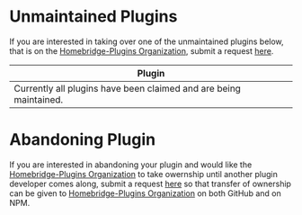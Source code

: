 # Unmaintained Plugins
If you are interested in taking over one of the unmaintained plugins below, that is on the [Homebridge-Plugins Organization](https://github.com/homebridge-plugins), submit a request [here](https://github.com/homebridge/unmaintained-plugins/issues/new?assignees=Homebridge+Collaborators&labels=pending-review&template=maintain.md&title=Request+to+Maintain+Repo).

| Plugin  |                                                                 
|---------|
| Currently all plugins have been claimed and are being maintained. |



# Abandoning Plugin
If you are interested in abandoning your plugin and would like the [Homebridge-Plugins Organization](https://github.com/homebridge-plugins) to take owernship until another plugin developer comes along, submit a request [here](https://github.com/homebridge/unmaintained-plugins/issues/new?assignees=Homebridge+Collaborators&labels=pending-review&template=abandon.md&title=Request+to+Abondon+Plugin) so that transfer of ownership can be given to [Homebridge-Plugins Organization](https://github.com/homebridge-plugins) on both GitHub and on NPM.
